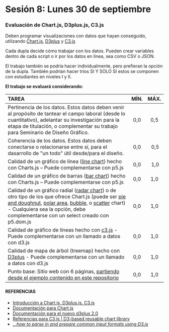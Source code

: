 # Sesión 8: Lunes 30 de septiembre

### Evaluación de Chart.js, D3plus.js, C3.js

Deben programar visualizaciones con datos que hayan conseguido, utilizando [Chart.js](https://www.chartjs.org/), [D3plus](https://d3plus.org/) y [C3.js](https://c3js.org/)

Cada dupla decide cómo trabajar con los datos. Pueden crear variables dentro de cada script o ir por los datos en línea, sea como CSV o JSON.

El trabajo también se podría hacer individualmente, pero prefieran la opción de la dupla. También podrían hacer tríos SI Y SOLO SI estos se componen con estudiantes en niveles I y II.

**El trabajo se evaluará considerando:**

| TAREA          | MÍN. | MÁX. |
|:---------------|:----:|:----:|
| Pertinencia de los datos. Estos datos deben venir al propósito de tantear el campo laboral (desde lo cuantitativo), adelantar su investigación para la etapa de titulación, o complementar su trabajo para Seminario de Diseño Gráfico. | 0,0 | 0,5 |
| Coherencia de los datos. Estos datos deben conectarse o relacionarse entre sí, para el dasarrollo de "un todo" útil desde/para el diseño. | 0,0 | 0,5 |
| Calidad de un gráfico de línea ([line chart](https://www.chartjs.org/docs/latest/charts/line.html)) hecho con Charts.js – Puede complementarse con p5.js | 0,0 | 1,0 |
| Calidad de un gráfico de barras ([bar chart](https://www.chartjs.org/docs/latest/charts/bar.html)) hecho con Charts.js – Puede complementarse con p5.js| 0,0 | 1,0 |
| Calidad de un gráfico radial ([radar chart](https://www.chartjs.org/docs/latest/charts/radar.html)) o de otro tipo de los que ofrece Chart.js (puede ser [pie and doughnut](https://www.chartjs.org/docs/latest/charts/doughnut.html), [polar area](https://www.chartjs.org/docs/latest/charts/polar.html), [bubble](https://www.chartjs.org/docs/latest/charts/bubble.html), o [scatter](https://www.chartjs.org/docs/latest/charts/scatter.html) chart) - Cualquiera sea la opción, debe complementarse con un select creado con p5.dom.js | 0,0 | 1,0 |
| Calidad de gráfico de líneas hecho con [c3.js](https://c3js.org/gettingstarted.html) - Puede complementarse con un llamado a datos con d3.js | 0,0 | 1,0 |
| Calidad de mapa de árbol (treemap) hecho con [D3plus](https://d3plus.org/examples/d3plus-hierarchy/custom-color/) - Puede complementarse con un llamado a datos con d3.js | 0,0 | 1,0 |
| Punto base: Sitio web con 6 páginas, [partiendo desde el ejemplo contenido en este repositorio](https://profesorfaco.github.io/grafica_computacional/sesion-08/) | 0,0 | 1,0 |


#### REFERENCIAS

- [Introducción a Chart.js, D3plus.js, C3.js](https://github.com/profesorfaco/grafica_computacional/tree/gh-pages/sesion-06)
- [Documentación para Chart.js](https://www.chartjs.org/docs/latest/)
- [Documentación para el nuevo d3plus 2.0](https://d3plus.org/docs/)
- [Referencias para C3.js | D3-based reusable chart library](https://c3js.org/reference.html)
- [*…how to parse in and prepare common input formats using D3.js*](http://learnjsdata.com/read_data.html)

